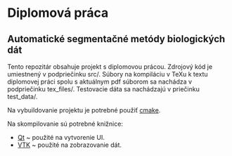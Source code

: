 # Diplomová práca
## Automatické segmentačné metódy biologických dát

Tento repozitár obsahuje projekt s diplomovou prácou. Zdrojový kód je umiestnený v podpriečinku src/. 
Súbory na kompiláciu v TeXu k textu diplomovej práci spolu s aktuálnym pdf súborom sa nachádza v podpriečinku  tex_files/. 
Testovacie dáta sa nachádzajú v priečinku test_data/.

Na vybuildovanie projektu je potrebné použiť [cmake](https://cmake.org/).

Na skompilovanie sú potrebné knižnice:

* [Qt](https://www.qt.io/) ~ použité na vytvorenie UI.
* [VTK](https://vtk.org/) ~ použité na zobrazovanie dát.

